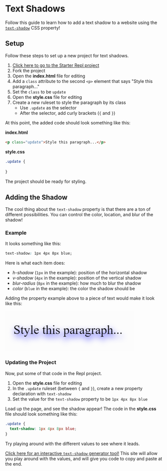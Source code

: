 # Text Shadows
Follow this guide to learn how to add a text shadow to a website using the [`text-shadow`](https://www.w3schools.com/cssref/css3_pr_text-shadow.asp) CSS property!

## Setup
Follow these steps to set up a new project for text shadows.

1. [Click here to go to the Starter Repl project](https://replit.com/@HylandOutreach/MoreCssStart)
1. Fork the project
1. Open the **index.html** file for editing
1. Add a `class` attribute to the second `<p>` element that says "Style this paragraph..."
1. Set the `class` to be `update`
1. Open the **style.css** file for editing
1. Create a new ruleset to style the paragraph by its class
    - Use `.update` as the selector
    - After the selector, add curly brackets (`{` and `}`)

At this point, the added code should look something like this:

**index.html**

```html
<p class="update">Style this paragraph...</p>
```

**style.css**

```css
.update {

}
```

The project should be ready for styling.

## Adding the Shadow
The cool thing about the `text-shadow` property is that there are a ton of different possibilities. You can control the color, location, and blur of the shadow!

### Example
It looks something like this:

```css
text-shadow: 1px 4px 8px blue;
```

Here is what each item does:

- _h-shadow_ (`1px` in the example): position of the horizontal shadow
- _v-shadow_ (`4px` in the example): position of the vertical shadow
- _blur-radius_ (`8px` in the example): how much to blur the shadow
- _color_ (`blue` in the example): the color the shadow should be

Adding the property example above to a piece of text would make it look like this:

![](Assets/BlueShadow.png)

### Updating the Project
Now, put some of that code in the Repl project.

1. Open the **style.css** file for editing
1. In the `.update` ruleset (between `{` and `}`), create a new property declaration with `text-shadow`
1. Set the value for the `text-shadow` property to be `1px 4px 8px blue`

Load up the page, and see the shadow appear! The code in the **style.css** file should look something like this:

```css
.update {
  text-shadow: 1px 4px 8px blue;
}
```

Try playing around with the different values to see where it leads.

[Click here for an interactive `text-shadow` generator tool!](https://cssgenerator.org/text-shadow-css-generator.html) This site will allow you play around with the values, and will give you code to copy and paste at the end.
